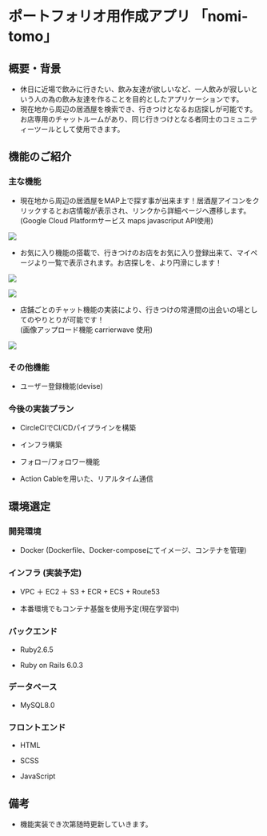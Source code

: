 # ポートフォリオ用作成アプリ  「nomi-tomo」

## 概要・背景
- 休日に近場で飲みに行きたい、飲み友達が欲しいなど、一人飲みが寂しいという人の為の飲み友達を作ることを目的としたアプリケーションです。
- 現在地から周辺の居酒屋を検索でき、行きつけとなるお店探しが可能です。お店専用のチャットルームがあり、同じ行きつけとなる者同士のコミュニティーツールとして使用できます。

## 機能のご紹介

### 主な機能
- 現在地から周辺の居酒屋をMAP上で探す事が出来ます！居酒屋アイコンをクリックするとお店情報が表示され、リンクから詳細ページへ遷移します。<br>
(Google Cloud Platformサービス maps javascriput API使用)



![](https://user-images.githubusercontent.com/69718302/97077462-e020ad80-161e-11eb-82d1-bb74d5abecd0.png)<br>



- お気に入り機能の搭載で、行きつけのお店をお気に入り登録出来て、マイページより一覧で表示されます。お店探しを、より円滑にします！

![](https://user-images.githubusercontent.com/69718302/97078275-26c5d600-1626-11eb-84f4-c82c620cb1fb.png)

![](https://user-images.githubusercontent.com/69718302/97081742-64832880-163f-11eb-8116-3b564aa96ea7.png)<br>


- 店舗ごとのチャット機能の実装により、行きつけの常連間の出会いの場としてのやりとりが可能です！<br>
(画像アップロード機能 carrierwave 使用)

![](https://user-images.githubusercontent.com/69718302/97077967-2a0b9280-1623-11eb-9532-a81c13f25752.png)<br>

### その他機能

- ユーザー登録機能(devise)

### 今後の実装プラン

- CircleCIでCI/CDパイプラインを構築

- インフラ構築

- フォロー/フォロワー機能

- Action Cableを用いた、リアルタイム通信

## 環境選定

### 開発環境

- Docker (Dockerfile、Docker-composeにてイメージ、コンテナを管理)

### インフラ (実装予定)

- VPC ＋ EC2 ＋ S3 +  ECR + ECS + Route53

- 本番環境でもコンテナ基盤を使用予定(現在学習中)

### バックエンド

- Ruby2.6.5

- Ruby on Rails 6.0.3

### データベース

- MySQL8.0

### フロントエンド

- HTML

- SCSS

- JavaScript

## 備考

- 機能実装でき次第随時更新していきます。